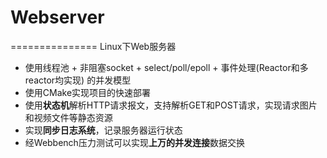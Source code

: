 # Webserver
===============
Linux下Web服务器

* 使用线程池 + 非阻塞socket + select/poll/epoll + 事件处理(Reactor和多reactor均实现) 的并发模型
* 使用CMake实现项目的快速部署
* 使用**状态机**解析HTTP请求报文，支持解析GET和POST请求，实现请求图片和视频文件等静态资源
* 实现**同步日志系统**，记录服务器运行状态
* 经Webbench压力测试可以实现**上万的并发连接**数据交换

